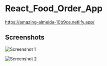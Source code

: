 # React_Food_Order_App
https://amazing-almeida-10b9ce.netlify.app/

## Screenshots

![Screenshot 1](https://user-images.githubusercontent.com/68656122/158299944-23a0c41b-1a76-4af2-9051-ab096509daad.png)

![Screenshot 2](https://user-images.githubusercontent.com/68656122/158512397-b7397355-df06-45e5-b0c3-1061a7a681ea.png)
